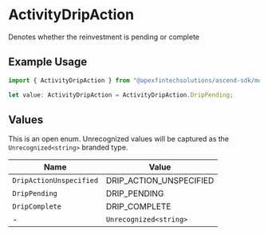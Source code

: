 # ActivityDripAction

Denotes whether the reinvestment is pending or complete

## Example Usage

```typescript
import { ActivityDripAction } from "@apexfintechsolutions/ascend-sdk/models/components";

let value: ActivityDripAction = ActivityDripAction.DripPending;
```

## Values

This is an open enum. Unrecognized values will be captured as the `Unrecognized<string>` branded type.

| Name                    | Value                   |
| ----------------------- | ----------------------- |
| `DripActionUnspecified` | DRIP_ACTION_UNSPECIFIED |
| `DripPending`           | DRIP_PENDING            |
| `DripComplete`          | DRIP_COMPLETE           |
| -                       | `Unrecognized<string>`  |